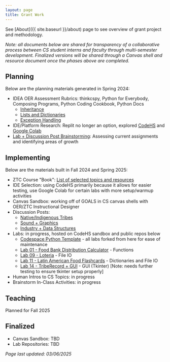 ```yaml
---
layout: page
title: Grant Work
---
```


See [About]({{ site.baseurl }}/about) page to see overview of grant project and methodology.

_Note: all documents below are shared for transparency of a collaborative process between CS student interns and faculty through multi-semester development. Finalized versions will be shared through a Canvas shell and resource document once the phases above are completed._

## Planning
Below are the planning materials generated in Spring 2024:
* IDEA OER Assessment Rubrics: thinkcspy, Python for Everybody, Composing Programs, Python Coding Cookbook, Python Docs
  - [Inheritance](https://docs.google.com/spreadsheets/d/1AfVOUIk1CYbxDsIXFJVDTNrVkIwC9Fm-tWHcSuwKSxU/edit?usp=sharing)
  - [Lists and Dictionaries](https://docs.google.com/spreadsheets/d/1eZ-Uqn2h_qwYpFO-xR6pekr9T_JfhNr1tg0HVjLLOSw/edit?usp=sharing)
  - [Exception Handling](https://docs.google.com/spreadsheets/d/1eNwTG2W440Pc7xFyslgOiDmnTffdNEpK1apxJpad_q8/edit?usp=sharing)
* IDE/Platform Research: Replit no longer an option, explored [CodeHS](https://codehs.com/) and [Google Colab](https://colab.research.google.com/)
* [Lab + Discussion Post Brainstorming](https://docs.google.com/spreadsheets/d/193aQqEYcAw8CuuXU1deYpJYzWN_eNVjqC1AkklMhtNk/edit?usp=sharing): Assessing current assignments and identifying areas of growth

## Implementing
Below are the materials built in Fall 2024 and Spring 2025:
* ZTC Course "Book": [List of selected topics and resources](https://docs.google.com/spreadsheets/d/10G0nflkJyO_8tcQbuAXVOxZ61q2ZfL8z6aybSP71emk/edit?usp=sharing)
* IDE Selection: using CodeHS primarily because it allows for easier testing, use Google Colab for certain labs with more setup/warmup activities
* Canvas Sandbox: working off of GOALS in CS canvas shells with OER/ZTC Instructional Designer
* Discussion Posts:
  - [Native/Indigenous Tribes](https://docs.google.com/document/d/1kjzEwAlF618eXTiId6djGS31G1vqy-n9wERBXZ4etBQ/edit?usp=sharing)
  - [Sound + Graphics](https://docs.google.com/document/d/1wFh2P13fI2xSC4RsuFm9fNT7L7gjOidJ0-dDfHs8kaA/edit?usp=sharing)
  - [Industry + Data Structures](https://docs.google.com/document/d/1uzYlEkakWgtG7gzArpKeQrWKuqAgXP9zPOODKrhIsJ0/edit?usp=sharing)
* Labs: in progress, hosted on CodeHS sandbox and public repos below
  - [Codespace Python Template](https://github.com/MiraCostaCS/MCC-Python-Codespace-Template) - all labs forked from here for ease of maintenance
  - [Lab 01 - Food Bank Distribution Calculator](https://github.com/MiraCostaCS/CS138-L01-Food-Bank) - Functions
  - [Lab 09 - Loteria](https://github.com/MiraCostaCS/CS138-L09-Loteria) - File IO
  - [Lab 11 - Latin American Food Flashcards](https://github.com/MiraCostaCS/CS138-L11-LatAm-Foods) - Dictionaries and File IO
  - [Lab 14 - TribeRecord + GUI](https://github.com/MiraCostaCS/CS138-L14-Tribe-GUI) - GUI (Tkinter) [Note: needs further testing to ensure tkinter setup properly]
* Human Intros to CS Topics: in progress
* Brainstorm In-Class Activities: in progress

## Teaching
Planned for Fall 2025

## Finalized
* Canvas Sandbox: TBD
* Lab Repositories: TBD


_Page last updated: 03/06/2025_
